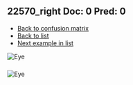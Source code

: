 ## 22570_right Doc: 0 Pred: 0
- [Back to confusion matrix](https://github.com/juliandewit/kaggle_retinopathy/blob/master/matrix.md)
- [Back to list](https://github.com/juliandewit/kaggle_retinopathy/blob/master/lists/00/list.md)
- [Next example in list](https://github.com/juliandewit/kaggle_retinopathy/blob/master/lists/00/22/22579_left.md)

![Eye](https://retinopaty.blob.core.windows.net/size1024/22570_right_0.jpeg)

### 

![Eye]()

